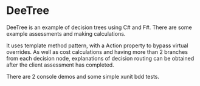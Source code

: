 DeeTree
=======

DeeTree is an example of decision trees using C# and F#. 
There  are some example assessments and making calculations.

It uses template method pattern, with a Action<T> property to bypass virtual overrides. 
As well as cost calculations and having more than 2 branches from each decision node, explanations of decision routing can be obtained after the client assessment has completed.

There are 2 console demos and some simple xunit bdd tests.



